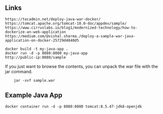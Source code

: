 ## Links
```
https://tecadmin.net/deploy-java-war-docker/
https://tomcat.apache.org/tomcat-10.0-doc/appdev/sample/
https://www.cirruslabs.io/blog1/modernized-technology/how-to-dockerize-an-web-application
https://medium.com/@vishal.sharma./deploy-a-sample-war-java-application-on-docker-25729d4840d5

docker build -t my-java-app .
docker run -d -p 8080:8080 my-java-app
http://public-ip:8080/sample
```

If you just want to browse the contents, you can unpack the war file with the jar command.

        jar -xvf sample.war

## Example Java App
```
docker container run -d -p 8080:8080 tomcat:8.5.47-jdk8-openjdk
```

